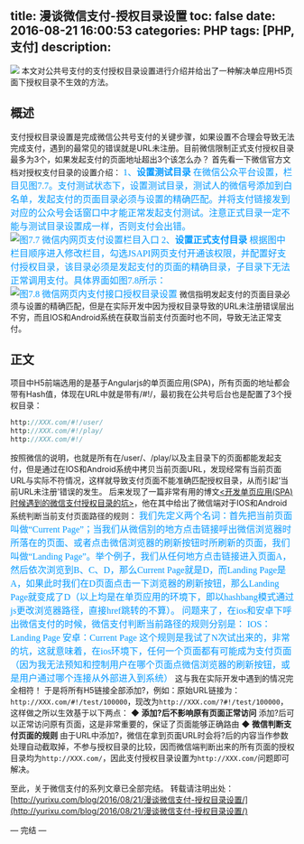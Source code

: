 title: 漫谈微信支付-授权目录设置
toc: false
date: 2016-08-21 16:00:53
categories: PHP
tags: [PHP, 支付] 
description:
---

![](http://7xrc03.com1.z0.glb.clouddn.com/%E5%BE%AE%E4%BF%A1%E6%94%AF%E4%BB%98.jpeg)
本文对公共号支付的支付授权目录设置进行介绍并给出了一种解决单应用H5页面下授权目录不生效的方法。
<!--more-->

## 概述
支付授权目录设置是完成微信公共号支付的关键步骤，如果设置不合理会导致无法完成支付，遇到的最常见的错误就是URL未注册。目前微信限制正式支付授权目录最多为3个，如果发起支付的页面地址超出3个该怎么办？
首先看一下微信官方文档对授权支付目录的设置介绍：<font color=#0099ff size=3 face="楷体">
1、**设置测试目录**
在微信公众平台设置，栏目见图7.7。支付测试状态下，设置测试目录，测试人的微信号添加到白名单，发起支付的页面目录必须与设置的精确匹配。并将支付链接发到对应的公众号会话窗口中才能正常发起支付测试。注意正式目录一定不能与测试目录设置成一样，否则支付会出错。
![图7.7 微信内网页支付设置栏目入口](http://7xrc03.com1.z0.glb.clouddn.com/%E5%BE%AE%E4%BF%A1%E5%86%85%E7%BD%91%E9%A1%B5%E6%94%AF%E4%BB%98%E8%AE%BE%E7%BD%AE%E6%A0%8F%E7%9B%AE%E5%85%A5%E5%8F%A3.png)
2、**设置正式支付目录**
根据图中栏目顺序进入修改栏目，勾选JSAPI网页支付开通该权限，并配置好支付授权目录，该目录必须是发起支付的页面的精确目录，子目录下无法正常调用支付。具体界面如图7.8所示：
![图7.8 微信网页内支付接口授权目录设置](http://7xrc03.com1.z0.glb.clouddn.com/%E5%BE%AE%E4%BF%A1%E7%BD%91%E9%A1%B5%E5%86%85%E6%94%AF%E4%BB%98%E6%8E%A5%E5%8F%A3%E6%8E%88%E6%9D%83%E7%9B%AE%E5%BD%95%E8%AE%BE%E7%BD%AE.png)</font>
微信指明发起支付的页面目录必须与设置的精确匹配，但是在实际开发中因为授权目录导致的URL未注册错误层出不穷，而且IOS和Android系统在获取当前支付页面时也不同，导致无法正常支付。

## 正文
项目中H5前端选用的是基于Angularjs的单页面应用(SPA)，所有页面的地址都会带有Hash值，体现在URL中就是带有/#!/，最初我在公共号后台也是配置了3个授权目录：
```php
http://XXX.com/#!/user/
http://XXX.com/#!/play/
http://XXX.com/#!/
```
按照微信的说明，也就是所有在/user/、/play/以及主目录下的页面都能发起支付，但是通过在IOS和Android系统中拷贝当前页面URL，发现经常有当前页面URL与实际不符情况，这样就导致支付页面不能准确匹配授权目录，从而引起‘当前URL未注册’错误的发生。
后来发现了一篇非常有用的博文[<开发单页应用(SPA)时候遇到的微信支付授权目录的坑>](http://www.tuicool.com/articles/mQ7RRfb)，他在其中给出了微信端对于IOS和Android系统判断当前支付页面路径的规则：<font color=#0099ff size=3 face="楷体">
我们先定义两个名词：首先把当前页面叫做“Current Page”；当我们从微信别的地方点击链接呼出微信浏览器时所落在的页面、或者点击微信浏览器的刷新按钮时所刷新的页面，我们叫做“Landing Page”。举个例子，我们从任何地方点击链接进入页面A，然后依次浏览到B、C、D，那么Current Page就是D，而Landing Page是A，如果此时我们在D页面点击一下浏览器的刷新按钮，那么Landing Page就变成了D（以上均是在单页应用的环境下，即以hashbang模式通过js更改浏览器路径，直接href跳转的不算）。
问题来了，在ios和安卓下呼出微信支付的时候，微信支付判断当前路径的规则分别是：
IOS：Landing Page
安卓：Current Page
这个规则是我试了N次试出来的，非常的坑，这就意味着，在ios环境下，任何一个页面都有可能成为支付页面（因为我无法预知和控制用户在哪个页面点微信浏览器的刷新按钮，或是用户通过哪个连接从外部进入到系统）</font>
这与我在实际开发中遇到的情况完全相符！
于是将所有H5链接全部添加?，例如：原始URL链接为：`http://XXX.com/#!/test/100000`，现改为`http://XXX.com/?#!/test/100000`，这样做之所以生效基于以下两点：
◆ **添加?后不影响原有页面正常访问**
添加?后可以正常访问原有页面，这是非常重要的，保证了页面能够正确路由
◆ **微信判断支付页面的规则**
由于URL中添加?，微信在拿到页面URL时会将?后的内容当作参数处理自动截取掉，不参与授权目录的比较，因而微信端判断出来的所有页面的授权目录均为`http://XXX.com/`，因此支付授权目录设置为`http://XXX.com/`问题即可解决。

至此，关于微信支付的系列文章已全部完结。
转载请注明出处：[http://yurixu.com/blog/2016/08/21/漫谈微信支付-授权目录设置/](http://yurixu.com/blog/2016/08/21/漫谈微信支付-授权目录设置/)

— 完结 —